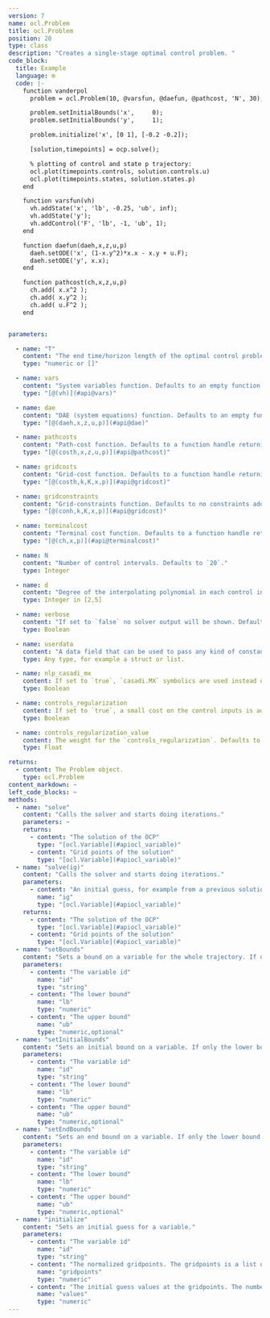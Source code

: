 ```yaml
---
version: 7
name: ocl.Problem
title: ocl.Problem
position: 20
type: class
description: "Creates a single-stage optimal control problem. "
code_block:
  title: Example
  language: m
  code: |-
    function vanderpol
      problem = ocl.Problem(10, @varsfun, @daefun, @pathcost, 'N', 30);

      problem.setInitialBounds('x',     0);
      problem.setInitialBounds('y',     1);

      problem.initialize('x', [0 1], [-0.2 -0.2]);

      [solution,timepoints] = ocp.solve();

      % plotting of control and state p trajectory:
      ocl.plot(timepoints.controls, solution.controls.u)
      ocl.plot(timepoints.states, solution.states.p)
    end

    function varsfun(vh)
      vh.addState('x', 'lb', -0.25, 'ub', inf);
      vh.addState('y');
      vh.addControl('F', 'lb', -1, 'ub', 1);
    end

    function daefun(daeh,x,z,u,p)
      daeh.setODE('x', (1-x.y^2)*x.x - x.y + u.F);
      daeh.setODE('y', x.x);
    end

    function pathcost(ch,x,z,u,p)
      ch.add( x.x^2 );
      ch.add( x.y^2 );
      ch.add( u.F^2 );
    end


parameters:

  - name: "T"
    content: "The end time/horizon length of the optimal control problem. If your system equations are expressed as function of an independent variable other than time, `T` represents not the end time but the endpoint of the integration over the independent variable. If you would like to optimize for time in a **time optimal control** formulation pass the empty list `[]`."
    type: "numeric or []"

  - name: vars
    content: "System variables function. Defaults to an empty function handle."
    type: "[@(vh)](#api@vars)"

  - name: dae
    content: "DAE (system equations) function. Defaults to an empty function handle."
    type: "[@(daeh,x,z,u,p)](#api@dae)"

  - name: pathcosts
    content: "Path-cost function. Defaults to a function handle returning `0`."
    type: "[@(costh,x,z,u,p)](#api@pathcost)"

  - name: gridcosts
    content: "Grid-cost function. Defaults to a function handle returning `0`."
    type: "[@(costh,k,K,x,p)](#api@gridcost)"

  - name: gridconstraints
    content: "Grid-constraints function. Defaults to no constraints added."
    type: "[@(conh,k,K,x,p)](#api@gridcost)"

  - name: terminalcost
    content: "Terminal cost function. Defaults to a function handle returning `0`."
    type: "[@(ch,x,p)](#api@terminalcost)"

  - name: N
    content: "Number of control intervals. Defaults to `20`."
    type: Integer

  - name: d
    content: "Degree of the interpolating polynomial in each control interval. Defaults to `3`."
    type: Integer in [2,5]

  - name: verbose
    content: "If set to `false` no solver output will be shown. Defaults to `true`."
    type: Boolean

  - name: userdata
    content: "A data field that can be used to pass any kind of constant data to the model functions. The userdata can be accessed by using the `userdata` property of [ocl.Cost](#apiocl_cost), [ocl.Constraint](#apiocl_constraint),  [ocl.DaeHandler](#apiocl_daehandler), and [ocl.VarHandler](@apiocl_varshandler). Defaults to an empty list."
    type: Any type, for example a struct or list.

  - name: nlp_casadi_mx
    content: If set to `true`, `casadi.MX` symbolics are used instead of `casadi.SX` symbolics. Defaults to `false`.
    type: Boolean

  - name: controls_regularization
    content: If set to `true`, a small cost on the control inputs is added depending on the weight given by `controls_regularization_value`. Defaults to `true`.
    type: Boolean

  - name: controls_regularization_value
    content: The weight for the `controls_regularization`. Defaults to `1e-6`.
    type: Float

returns:
  - content: The Problem object.
    type: ocl.Problem
content_markdown: ~
left_code_blocks: ~
methods:
  - name: "solve"
    content: "Calls the solver and starts doing iterations."
    parameters: ~
    returns:
      - content: "The solution of the OCP"
        type: "[ocl.Variable](#apiocl_variable)"
      - content: "Grid points of the solution"
        type: "[ocl.Variable](#apiocl_variable)"
  - name: "solve(ig)"
    content: "Calls the solver and starts doing iterations."
    parameters:
      - content: "An initial guess, for example from a previous solution."
        name: "ig"
        type: "[ocl.Variable](#apiocl_variable)"
    returns:
      - content: "The solution of the OCP"
        type: "[ocl.Variable](#apiocl_variable)"
      - content: "Grid points of the solution"
        type: "[ocl.Variable](#apiocl_variable)"
  - name: "setBounds"
    content: "Sets a bound on a variable for the whole trajectory. If only the lower bound is given, it will be `lb==ub`."
    parameters:
      - content: "The variable id"
        name: "id"
        type: "string"
      - content: "The lower bound"
        name: "lb"
        type: "numeric"
      - content: "The upper bound"
        name: "ub"
        type: "numeric,optional"
  - name: "setInitialBounds"
    content: "Sets an initial bound on a variable. If only the lower bound is given, it will be `lb==ub`."
    parameters:
      - content: "The variable id"
        name: "id"
        type: "string"
      - content: "The lower bound"
        name: "lb"
        type: "numeric"
      - content: "The upper bound"
        name: "ub"
        type: "numeric,optional"
  - name: "setEndBounds"
    content: "Sets an end bound on a variable. If only the lower bound is given, it will be `lb==ub`."
    parameters:
      - content: "The variable id"
        name: "id"
        type: "string"
      - content: "The lower bound"
        name: "lb"
        type: "numeric"
      - content: "The upper bound"
        name: "ub"
        type: "numeric,optional"
  - name: "initialize"
    content: "Sets an initial guess for a variable."
    parameters:
      - content: "The variable id"
        name: "id"
        type: "string"
      - content: "The normalized gridpoints. The gridpoints is a list of values between `0` and `1` where `0` is the beginning of the trajectory and `1` is the final time of the trajectory."
        name: "gridpoints"
        type: "numeric"
      - content: "The initial guess values at the gridpoints. The number of columns of `values` must be equal to the length of `gridpoints`."
        name: "values"
        type: "numeric"
---
```

